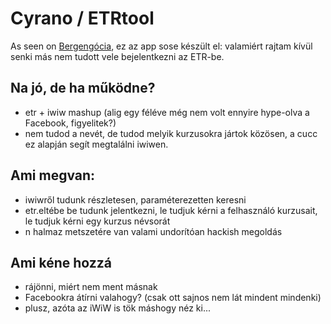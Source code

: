 # Cyrano / ETRtool

As seen on [Bergengócia][1], ez az app sose készült el: valamiért rajtam kívül senki más nem tudott vele bejelentkezni az ETR-be.

## Na jó, de ha működne?

- etr + iwiw mashup (alig egy féléve még nem volt ennyire hype-olva a Facebook, figyelitek?)
- nem tudod a nevét, de tudod melyik kurzusokra jártok közösen, a cucc ez alapján segít megtalálni iwiwen.

## Ami megvan:

- iwiwről tudunk részletesen, paraméterezetten keresni
- etr.eltébe be tudunk jelentkezni, le tudjuk kérni a felhasználó kurzusait, le tudjuk kérni egy kurzus névsorát
- n halmaz metszetére van valami undorítóan hackish megoldás

## Ami kéne hozzá

- rájönni, miért nem ment másnak
- Facebookra átírni valahogy? (csak ott sajnos nem lát mindent mindenki)
- plusz, azóta az iWiW is tök máshogy néz ki...


[1]:http://bergengocia.net/2010/05/etr-az-ultimate-social-app.htm
